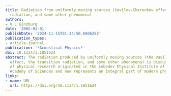```yaml
---
title: Radiation from uniformly moving sources (Vavilov-Cherenkov effect, transition
  radiation, and some other phenomena)
authors:
- V L Ginzburg
date: '2005-01-01'
publishDate: '2024-11-15T01:34:50.600628Z'
publication_types:
- article-journal
publication: '*Acoustical Physics*'
doi: 10.1134/1.1851624
abstract: The radiation produced by uniformly moving sources (the Vavilov-Cherenkov
  effect, the transition radiation, and some other phenomena) is discussed. This area
  of physical research originated in the Lebedev Physical Institute of the Russian
  Academy of Sciences and now represents an integral part of modern physics.
links:
- name: URL
  url: https://doi.org/10.1134/1.1851624
---
```

